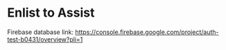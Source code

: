 # Enlist to Assist

Firebase database link:
https://console.firebase.google.com/project/auth-test-b0431/overview?pli=1 
